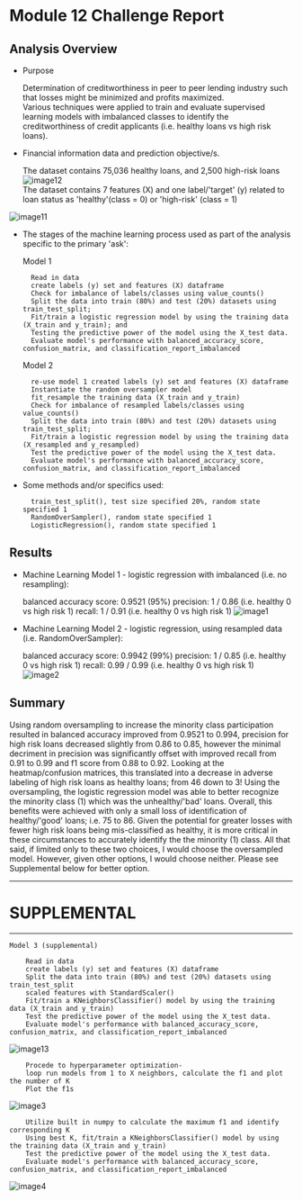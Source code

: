 # Module 12 Challenge Report

## Analysis Overview

* Purpose

    Determination of creditworthiness in peer to peer lending industry such that losses might be minimized and profits maximized.  
    Various techniques were applied to train and evaluate supervised learning models with imbalanced classes to identify the creditworthiness of credit applicants (i.e. healthy loans vs high risk loans). 

* Financial information data and prediction objective/s.

    The dataset contains 75,036 healthy loans, and 2,500 high-risk loans
![image12](images/image12.png)    
    The dataset contains 7 features (X) and one label/'target' (y) related to loan status as 'healthy'(class = 0) or 'high-risk' (class = 1)

![image11](images/image11.png)


* The stages of the machine learning process used as part of the analysis specific to the primary 'ask':

    Model 1
    
        Read in data
        create labels (y) set and features (X) dataframe
        Check for imbalance of labels/classes using value_counts()
        Split the data into train (80%) and test (20%) datasets using train_test_split;
        Fit/train a logistic regression model by using the training data (X_train and y_train); and
        Testing the predictive power of the model using the X_test data.
        Evaluate model's performance with balanced_accuracy_score, confusion_matrix, and classification_report_imbalanced
        
    Model 2
    
        re-use model 1 created labels (y) set and features (X) dataframe
        Instantiate the random oversampler model
        fit_resample the training data (X_train and y_train)
        Check for imbalance of resampled labels/classes using value_counts()
        Split the data into train (80%) and test (20%) datasets using train_test_split;
        Fit/train a logistic regression model by using the training data (X_resampled and y_resampled)
        Test the predictive power of the model using the X_test data.
        Evaluate model's performance with balanced_accuracy_score, confusion_matrix, and classification_report_imbalanced
        

* Some methods and/or specifics used:

        train_test_split(), test size specified 20%, random state specified 1
        RandomOverSampler(), random state specified 1
        LogisticRegression(), random state specified 1
        

## Results

* Machine Learning Model 1 - logistic regression with imbalanced (i.e. no resampling):

  balanced accuracy score: 0.9521 (95%)
  precision: 1 / 0.86 (i.e. healthy 0 vs high risk 1)
  recall: 1 / 0.91 (i.e. healthy 0 vs high risk 1)
![image1](images/image1.png)


* Machine Learning Model 2 - logistic regression, using resampled data (i.e. RandomOverSampler):

  balanced accuracy score: 0.9942 (99%)
  precision: 1 / 0.85 (i.e. healthy 0 vs high risk 1)
  recall: 0.99 / 0.99 (i.e. healthy 0 vs high risk 1)
![image2](images/image2.png)


## Summary

Using random oversampling to increase the minority class participation resulted in balanced accuracy improved from 0.9521 to 0.994, precision for high risk loans decreased slightly from 0.86 to 0.85, however the minimal decriment in precision was significantly offset with improved recall from 0.91 to 0.99 and f1 score from 0.88 to 0.92. Looking at the heatmap/confusion matrices, this translated into a decrease in adverse labeling of high risk loans as healthy loans; from 46 down to 3! Using the oversampling, the logistic regression model was able to better recognize the minority class (1) which was the unhealthy/'bad' loans. Overall, this benefits were achieved with only a small loss of identification of healthy/'good' loans; i.e. 75 to 86.  Given the potential for greater losses with fewer high risk loans being mis-classified as healthy, it is more critical in these circumstances to accurately identify the the minority (1) class.  All that said, if limited only to these two choices, I would choose the oversampled model.  However, given other options, I would choose neither. Please see Supplemental below for better option.

___

# SUPPLEMENTAL
___

    Model 3 (supplemental)
    
        Read in data
        create labels (y) set and features (X) dataframe
        Split the data into train (80%) and test (20%) datasets using train_test_split
        scaled features with StandardScaler()
        Fit/train a KNeighborsClassifier() model by using the training data (X_train and y_train)
        Test the predictive power of the model using the X_test data.
        Evaluate model's performance with balanced_accuracy_score, confusion_matrix, and classification_report_imbalanced
![image13](images/image13.png)  

        Procede to hyperparameter optimization-
        loop run models from 1 to X neighbors, calculate the f1 and plot the number of K
        Plot the f1s
![image3](images/image3.png) 

        Utilize built in numpy to calculate the maximum f1 and identify corresponding K  
        Using best K, fit/train a KNeighborsClassifier() model by using the training data (X_train and y_train)
        Test the predictive power of the model using the X_test data.
        Evaluate model's performance with balanced_accuracy_score, confusion_matrix, and classification_report_imbalanced
![image4](images/image4.png)         

